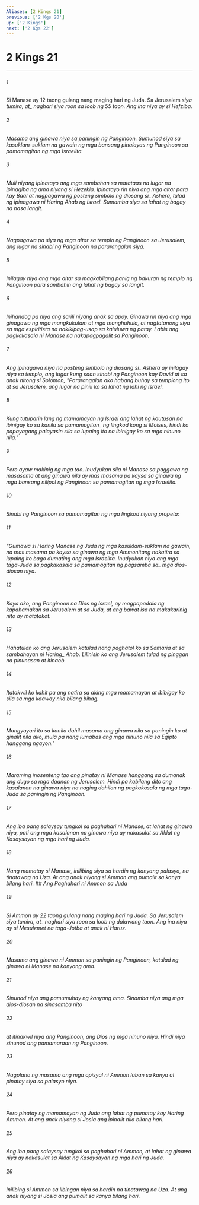 ```yaml
---
Aliases: [2 Kings 21]
previous: ['2 Kgs 20']
up: ['2 Kings']
next: ['2 Kgs 22']
---
```

# 2 Kings 21

***






















###### 1 










Si Manase ay 12 taong gulang nang maging hari ng Juda. Sa Jerusalem <i class="trans-change">siya tumira, at_ naghari siya roon sa loob ng 55 taon. Ang ina niya ay si Hefziba. 





















###### 2 










Masama ang ginawa niya sa paningin ng Panginoon. Sumunod siya sa kasuklam-suklam na gawain ng mga bansang pinalayas ng Panginoon sa pamamagitan ng mga Israelita. 





















###### 3 










Muli niyang ipinatayo ang mga sambahan sa matataas na lugar na ipinagiba ng ama niyang si Hezekia. Ipinatayo rin niya ang mga altar para kay Baal at nagpagawa ng posteng <i class="trans-change">simbolo ng diosang si_ Ashera, tulad ng ipinagawa ni Haring Ahab ng Israel. Sumamba siya sa lahat ng bagay na nasa langit. 





















###### 4 










Nagpagawa pa siya ng mga altar sa templo ng Panginoon sa Jerusalem, ang lugar na sinabi ng Panginoon na pararangalan siya. 





















###### 5 










Inilagay niya ang mga altar sa magkabilang panig ng bakuran ng templo ng Panginoon para sambahin ang lahat ng bagay sa langit. 





















###### 6 










Inihandog pa niya ang sarili niyang anak sa apoy. Ginawa rin niya ang mga ginagawa ng mga mangkukulam at mga manghuhula, at nagtatanong siya sa mga espiritista na nakikipag-usap sa kaluluwa ng patay. Labis ang pagkakasala ni Manase na nakapagpagalit sa Panginoon. 





















###### 7 










Ang ipinagawa niya na posteng <i class="trans-change">simbolo ng diosang si_ Ashera ay inilagay niya sa templo, ang lugar kung saan sinabi ng Panginoon kay David at sa anak nitong si Solomon, "Pararangalan ako habang buhay sa templong ito at sa Jerusalem, ang lugar na pinili ko sa lahat ng lahi ng Israel. 





















###### 8 










Kung tutuparin lang ng mamamayan ng Israel ang lahat ng kautusan na ibinigay ko sa kanila <i class="trans-change">sa pamamagitan_ ng lingkod kong si Moises, hindi ko papayagang palayasin sila sa lupaing ito na ibinigay ko sa mga ninuno nila." 





















###### 9 










Pero ayaw makinig ng mga tao. Inudyukan sila ni Manase sa paggawa ng masasama at ang ginawa nila ay mas masama pa kaysa sa ginawa ng mga bansang nilipol ng Panginoon sa pamamagitan ng mga Israelita. 





















###### 10 










Sinabi ng Panginoon sa pamamagitan ng mga lingkod niyang propeta: 





















###### 11 










"Gumawa si Haring Manase ng Juda ng mga kasuklam-suklam na gawain, na mas masama pa kaysa sa ginawa ng mga Ammonitang nakatira sa lupaing ito bago dumating ang mga Israelita. Inudyukan niya ang mga taga-Juda sa pagkakasala sa pamamagitan ng <i class="trans-change">pagsamba sa_ mga dios-diosan niya. 





















###### 12 










Kaya ako, ang Panginoon na Dios ng Israel, ay magpapadala ng kapahamakan sa Jerusalem at sa Juda, at ang bawat isa na makakarinig nito ay matatakot. 





















###### 13 










Hahatulan ko ang Jerusalem katulad nang paghatol ko sa Samaria at sa sambahayan ni <i class="trans-change">Haring_ Ahab. Lilinisin ko ang Jerusalem tulad ng pinggan na pinunasan at itinaob. 





















###### 14 










Itatakwil ko kahit pa ang natira sa aking mga mamamayan at ibibigay ko sila sa mga kaaway nila bilang bihag. 





















###### 15 










Mangyayari ito sa kanila dahil masama ang ginawa nila sa paningin ko at ginalit nila ako, mula pa nang lumabas ang mga ninuno nila sa Egipto hanggang ngayon." 





















###### 16 










Maraming inosenteng tao ang pinatay ni Manase hanggang sa dumanak ang dugo sa mga daanan ng Jerusalem. Hindi pa kabilang dito ang kasalanan na ginawa niya na naging dahilan ng pagkakasala ng mga taga-Juda sa paningin ng Panginoon. 





















###### 17 










Ang iba pang salaysay tungkol sa paghahari ni Manase, at lahat ng ginawa niya, pati ang mga kasalanan na ginawa niya ay nakasulat sa Aklat ng Kasaysayan ng mga hari ng Juda. 





















###### 18 










Nang mamatay si Manase, inilibing siya sa hardin ng kanyang palasyo, na tinatawag na Uza. At ang anak niyang si Ammon ang pumalit sa kanya bilang hari. ## Ang Paghahari ni Ammon sa Juda 





















###### 19 










Si Ammon ay 22 taong gulang nang maging hari ng Juda. Sa Jerusalem <i class="trans-change">siya tumira, at_ naghari siya roon sa loob ng dalawang taon. Ang ina niya ay si Mesulemet na taga-Jotba at anak ni Haruz. 





















###### 20 










Masama ang ginawa ni Ammon sa paningin ng Panginoon, katulad ng ginawa ni Manase na kanyang ama. 





















###### 21 










Sinunod niya ang pamumuhay ng kanyang ama. Sinamba niya ang mga dios-diosan na sinasamba nito 





















###### 22 










at itinakwil niya ang Panginoon, ang Dios ng mga ninuno niya. Hindi niya sinunod ang pamamaraan ng Panginoon. 





















###### 23 










Nagplano ng masama ang mga opisyal ni Ammon laban sa kanya at pinatay siya sa palasyo niya. 





















###### 24 










Pero pinatay ng mamamayan ng Juda ang lahat ng pumatay kay Haring Ammon. At ang anak niyang si Josia ang ipinalit nila bilang hari. 





















###### 25 










Ang iba pang salaysay tungkol sa paghahari ni Ammon, at lahat ng ginawa niya ay nakasulat sa Aklat ng Kasaysayan ng mga hari ng Juda. 





















###### 26 










Inilibing si Ammon sa libingan niya sa hardin na tinatawag na Uza. At ang anak niyang si Josia ang pumalit sa kanya bilang hari.
